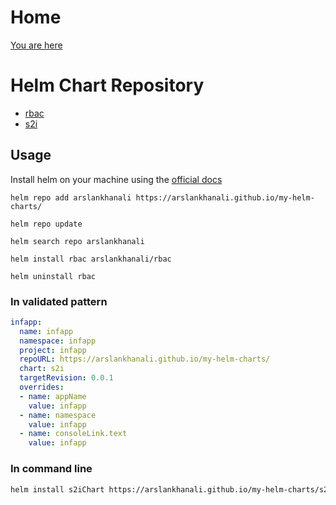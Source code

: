# Home
[You are here](https://arslankhanali.github.io/my-helm-charts/)

# Helm Chart Repository

- [rbac](https://github.com/arslankhanali/my-helm-charts/tree/main/charts/rbac)
- [s2i](https://github.com/arslankhanali/my-helm-charts/tree/main/charts/s2i)



## Usage

Install helm on your machine using the [official docs](https://helm.sh/docs/intro/install/)

```shell
helm repo add arslankhanali https://arslankhanali.github.io/my-helm-charts/
```
```shell
helm repo update
```
```shell
helm search repo arslankhanali
```
```shell
helm install rbac arslankhanali/rbac
```

```shell
helm uninstall rbac
```

### In validated pattern
```yml
infapp:
  name: infapp
  namespace: infapp
  project: infapp
  repoURL: https://arslankhanali.github.io/my-helm-charts/
  chart: s2i
  targetRevision: 0.0.1 
  overrides:
  - name: appName
    value: infapp
  - name: namespace
    value: infapp
  - name: consoleLink.text
    value: infapp
```

### In command line
``` sh 
helm install s2iChart https://arslankhanali.github.io/my-helm-charts/s2i --set appName=infapp
```

